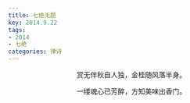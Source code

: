 ```yaml
---
title: 七绝无题
key: 2014.9.22
tags: 
- 2014
- 七绝
categories: 律诗
---
```


<p align="center">赏无伴秋自人独，金桂随风落半身。
</p>
<p align="center">一缕魂心已芳醉，方知美味出香门。
</p>
